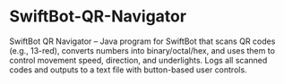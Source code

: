 # SwiftBot-QR-Navigator
SwiftBot QR Navigator – Java program for SwiftBot that scans QR codes (e.g., 13-red), converts numbers into binary/octal/hex, and uses them to control movement speed, direction, and underlights. Logs all scanned codes and outputs to a text file with button-based user controls.
